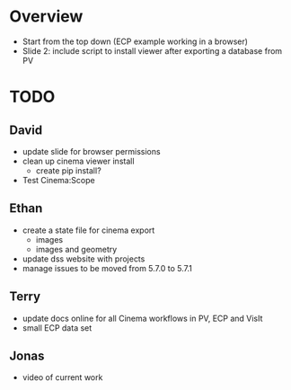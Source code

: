 # Overview

- Start from the top down (ECP example working in a browser)
- Slide 2: include script to install viewer after exporting a database from PV

# TODO

## David
- update slide for browser permissions
- clean up cinema viewer install
    - create pip install?
- Test Cinema:Scope

## Ethan
- create a state file for cinema export
	- images
	- images and geometry
- update dss website with projects
- manage issues to be moved from 5.7.0 to 5.7.1 

## Terry
- update docs online for all Cinema workflows in PV, ECP and VisIt
- small ECP data set

## Jonas
- video of current work 

